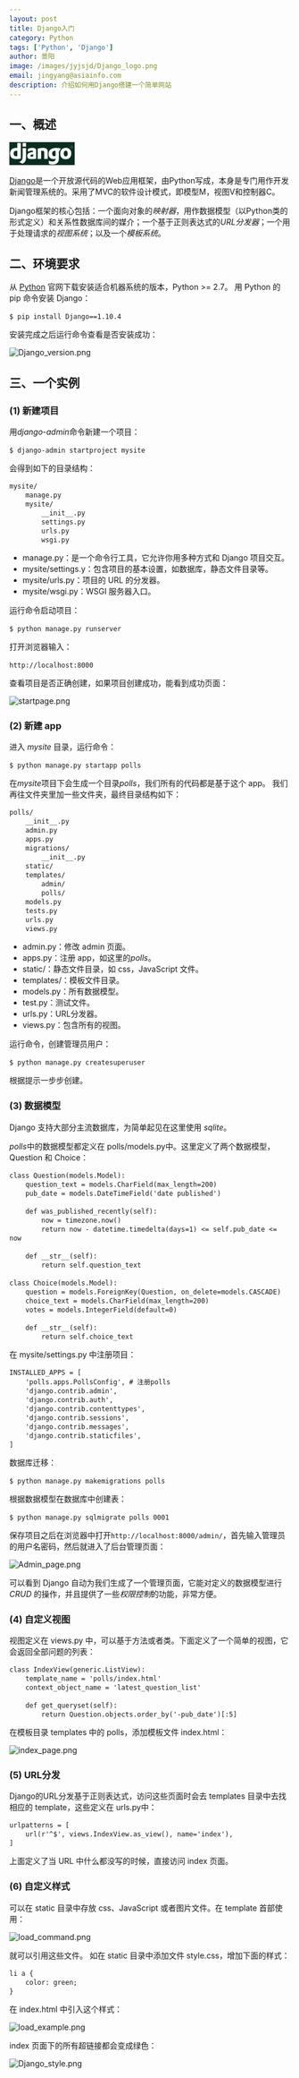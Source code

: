 ```yaml
---
layout: post
title: Django入门
category: Python
tags: ['Python', 'Django']
author: 景阳
image: /images/jyjsjd/Django_logo.png
email: jingyang@asiainfo.com
description: 介绍如何用Django搭建一个简单网站
---
```


## 一、概述
![Django_logo.png](/images/jyjsjd/Django_logo.png)

[Django](https://www.djangoproject.com/)是一个开放源代码的Web应用框架，由Python写成，本身是专门用作开发新闻管理系统的。采用了MVC的软件设计模式，即模型M，视图V和控制器C。

Django框架的核心包括：一个面向对象的*映射器*，用作数据模型（以Python类的形式定义）和关系性数据库间的媒介；一个基于正则表达式的*URL分发器*；一个用于处理请求的*视图系统*；以及一个*模板系统*。

## 二、环境要求
从 [Python](https://www.python.org/) 官网下载安装适合机器系统的版本，Python >= 2.7。
用 Python 的 pip 命令安装 Django：

```$ pip install Django==1.10.4```

安装完成之后运行命令查看是否安装成功：

![Django_version.png](/images/jyjsjd/Django_version.png)


## 三、一个实例
### (1) 新建项目
用*django-admin*命令新建一个项目：

```$ django-admin startproject mysite```

会得到如下的目录结构：

    mysite/
        manage.py
        mysite/
            __init__.py
            settings.py
            urls.py
            wsgi.py


* manage.py：是一个命令行工具，它允许你用多种方式和 Django 项目交互。
* mysite/settings.y：包含项目的基本设置，如数据库，静态文件目录等。
* mysite/urls.py：项目的 URL 的分发器。
* mysite/wsgi.py：WSGI 服务器入口。

运行命令启动项目：

```$ python manage.py runserver```

打开浏览器输入：

```http://localhost:8000```

查看项目是否正确创建，如果项目创建成功，能看到成功页面：

![startpage.png](/images/jyjsjd/startpage.png)

### (2) 新建 app
进入 *mysite* 目录，运行命令：

```$ python manage.py startapp polls```

在*mysite*项目下会生成一个目录*polls*，我们所有的代码都是基于这个 app。
我们再往文件夹里加一些文件夹，最终目录结构如下：

    polls/
        __init__.py
        admin.py
        apps.py
        migrations/
            __init__.py
        static/
        templates/
            admin/
            polls/
        models.py
        tests.py
        urls.py
        views.py

* admin.py：修改 admin 页面。
* apps.py：注册 app，如这里的*polls*。
* static/：静态文件目录，如 css，JavaScript 文件。
* templates/：模板文件目录。
* models.py：所有数据模型。
* test.py：测试文件。
* urls.py：URL分发器。
* views.py：包含所有的视图。

运行命令，创建管理员用户：

``$ python manage.py createsuperuser``

根据提示一步步创建。


### (3) 数据模型
Django 支持大部分主流数据库，为简单起见在这里使用 *sqlite*。

*polls*中的数据模型都定义在 polls/models.py中。这里定义了两个数据模型，Question 和 Choice：

    class Question(models.Model):
        question_text = models.CharField(max_length=200)
        pub_date = models.DateTimeField('date published')

        def was_published_recently(self):
            now = timezone.now()
            return now - datetime.timedelta(days=1) <= self.pub_date <= now

        def __str__(self):
            return self.question_text

    class Choice(models.Model):
        question = models.ForeignKey(Question, on_delete=models.CASCADE)
        choice_text = models.CharField(max_length=200)
        votes = models.IntegerField(default=0)

        def __str__(self):
            return self.choice_text

在 mysite/settings.py 中注册项目：

    INSTALLED_APPS = [
        'polls.apps.PollsConfig', # 注册polls
        'django.contrib.admin',
        'django.contrib.auth',
        'django.contrib.contenttypes',
        'django.contrib.sessions',
        'django.contrib.messages',
        'django.contrib.staticfiles',
    ]

数据库迁移：

```$ python manage.py makemigrations polls```

根据数据模型在数据库中创建表：

```$ python manage.py sqlmigrate polls 0001```

保存项目之后在浏览器中打开```http://localhost:8000/admin/```，首先输入管理员的用户名密码，然后就进入了后台管理页面：

![Admin_page.png](/images/jyjsjd/Admin_page.png)

可以看到 Django 自动为我们生成了一个管理页面，它能对定义的数据模型进行 *CRUD* 的操作，并且提供了一些*权限控制*的功能，非常方便。

### (4) 自定义视图
视图定义在 views.py 中，可以基于方法或者类。下面定义了一个简单的视图，它会返回全部问题的列表：

    class IndexView(generic.ListView):
        template_name = 'polls/index.html'
        context_object_name = 'latest_question_list'

        def get_queryset(self):
            return Question.objects.order_by('-pub_date')[:5]

在模板目录 templates 中的 polls，添加模板文件 index.html：

 ![index_page.png](/images/jyjsjd/index_page.png)

### (5) URL分发
Django的URL分发基于正则表达式，访问这些页面时会去 templates 目录中去找相应的 template，这些定义在 urls.py中：

    urlpatterns = [
        url(r'^$', views.IndexView.as_view(), name='index'),
    ]

上面定义了当 URL 中什么都没写的时候，直接访问 index 页面。

### (6) 自定义样式
可以在 static 目录中存放 css、JavaScript 或者图片文件。在 template 首部使用：

 ![load_command.png](/images/jyjsjd/load_command.png)

就可以引用这些文件。
如在 static 目录中添加文件 style.css，增加下面的样式：

    li a {
        color: green;
    }

在 index.html 中引入这个样式：

![load_example.png](/images/jyjsjd/load_example.png)

index 页面下的所有超链接都会变成绿色：

![Django_style.png](/images/jyjsjd/Django_style.png)
